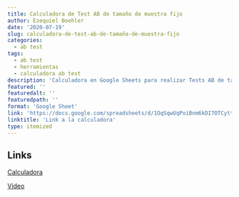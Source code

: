 ```yaml
---
title: Calculadora de Test AB de tamaño de muestra fijo
author: Ezequiel Boehler
date: '2020-07-19'
slug: calculadora-de-test-ab-de-tamaño-de-muestra-fijo
categories:
  - ab test
tags:
  - ab test
  - herramientas
  - calculadora ab test
description: 'Calculadora en Google Sheets para realizar Tests AB de tamaño de muestra fijo y video de como usarla.'
featured: ''
featuredalt: ''
featuredpath: ''
format: 'Google Sheet'
link: 'https://docs.google.com/spreadsheets/d/1OqSqwUqPoiBnm6kDI7OTCyttLp5EP3ZW8IIvRJW__lg/edit?usp=sharing'
linktitle: 'Link a la calculadora'
type: itemized
---
```


## Links
[Calculadora](https://docs.google.com/spreadsheets/d/1OqSqwUqPoiBnm6kDI7OTCyttLp5EP3ZW8IIvRJW__lg/edit?usp=sharing "Calculadora")

[Video]( "Video")

